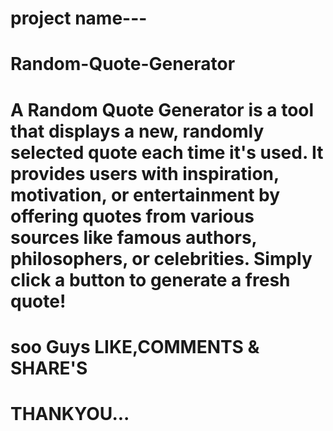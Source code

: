 # project name---
# Random-Quote-Generator
# A Random Quote Generator is a tool that displays a new, randomly selected quote each time it's used. It provides users with inspiration, motivation, or entertainment by offering quotes from various sources like famous authors, philosophers, or celebrities. Simply click a button to generate a fresh quote!
# soo Guys LIKE,COMMENTS & SHARE'S
# THANKYOU...
